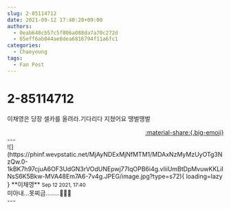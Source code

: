 ```yaml
---
slug: 2-85114712
date: 2021-09-12 17:40:28+09:00
authors:
  - 0eab648cb57c5f806a088da7a70c272d
  - 65eff6ab044ae8dea6816794f11a6fc1
categories:
  - Chaeyoung
tags:
  - Fan Post
---
```


# 2-85114712

<div class="post-container" markdown="1">
<div class="content-container md-sidebar__scrollwrap" markdown="1">

이채영은 당장 셀카를 올려라.기다리다 지쳤어요 땡벌땡벌

</div>
</div>

<div style="text-align: right;" markdown="1">
<a href="https://weverse.io/fromis9/fanpost/2-85114712" style="text-align: right;">:material-share:{.big-emoji}</a>
</div>
---

<div class="comments-container md-sidebar__scrollwrap" markdown="1">
<div class="comment" markdown="1">
<div class='id-container' markdown="1">
![](https://phinf.wevpstatic.net/MjAyNDExMjNfMTM1/MDAxNzMyMzUyOTg3NzQw.0-1kBK7h97cjuA6OF3UdGN3rVOdUNEpwj77IqOPB6i4g.vliiUmBtDpMvuwKKLiINsS6K5Bkw-MVA48Em7A6-7v4g.JPEG/image.jpg?type=s72){ loading=lazy }
**<span class="artist">이채영</span>** <small>Sep 12 2021, 17:40</small><br>
</div>
<div class='comment-body' markdown="1">
미아내...못찌금........🥺🥺🥺
</div>
</div>
</div>
---
